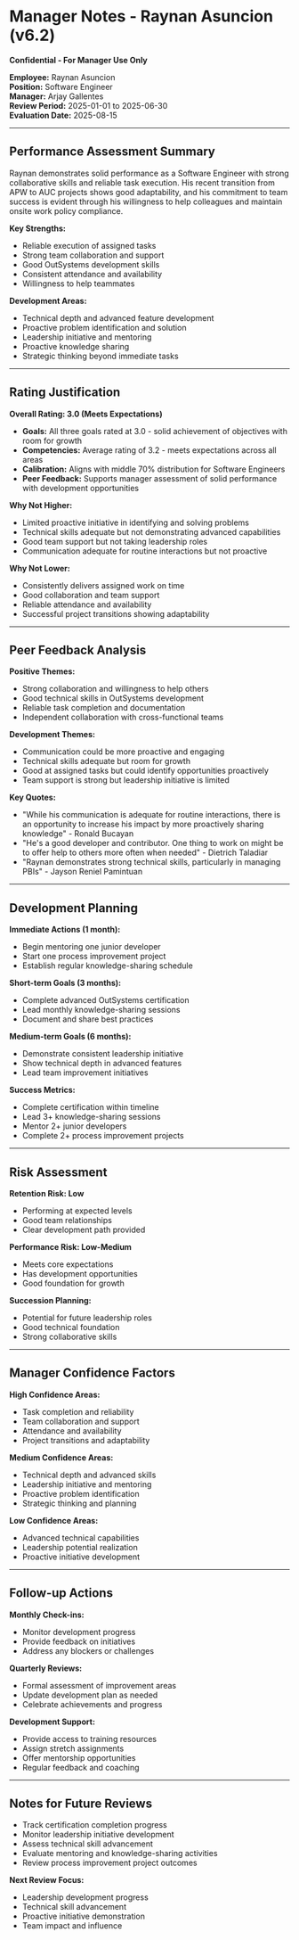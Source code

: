 # Manager Notes - Raynan Asuncion (v6.2)
**Confidential - For Manager Use Only**

**Employee:** Raynan Asuncion  
**Position:** Software Engineer  
**Manager:** Arjay Gallentes  
**Review Period:** 2025-01-01 to 2025-06-30  
**Evaluation Date:** 2025-08-15  

---

## Performance Assessment Summary
Raynan demonstrates solid performance as a Software Engineer with strong collaborative skills and reliable task execution. His recent transition from APW to AUC projects shows good adaptability, and his commitment to team success is evident through his willingness to help colleagues and maintain onsite work policy compliance.

**Key Strengths:**
- Reliable execution of assigned tasks
- Strong team collaboration and support
- Good OutSystems development skills
- Consistent attendance and availability
- Willingness to help teammates

**Development Areas:**
- Technical depth and advanced feature development
- Proactive problem identification and solution
- Leadership initiative and mentoring
- Proactive knowledge sharing
- Strategic thinking beyond immediate tasks

---

## Rating Justification
**Overall Rating: 3.0 (Meets Expectations)**
- **Goals:** All three goals rated at 3.0 - solid achievement of objectives with room for growth
- **Competencies:** Average rating of 3.2 - meets expectations across all areas
- **Calibration:** Aligns with middle 70% distribution for Software Engineers
- **Peer Feedback:** Supports manager assessment of solid performance with development opportunities

**Why Not Higher:**
- Limited proactive initiative in identifying and solving problems
- Technical skills adequate but not demonstrating advanced capabilities
- Good team support but not taking leadership roles
- Communication adequate for routine interactions but not proactive

**Why Not Lower:**
- Consistently delivers assigned work on time
- Good collaboration and team support
- Reliable attendance and availability
- Successful project transitions showing adaptability

---

## Peer Feedback Analysis
**Positive Themes:**
- Strong collaboration and willingness to help others
- Good technical skills in OutSystems development
- Reliable task completion and documentation
- Independent collaboration with cross-functional teams

**Development Themes:**
- Communication could be more proactive and engaging
- Technical skills adequate but room for growth
- Good at assigned tasks but could identify opportunities proactively
- Team support is strong but leadership initiative is limited

**Key Quotes:**
- "While his communication is adequate for routine interactions, there is an opportunity to increase his impact by more proactively sharing knowledge" - Ronald Bucayan
- "He's a good developer and contributor. One thing to work on might be to offer help to others more often when needed" - Dietrich Taladiar
- "Raynan demonstrates strong technical skills, particularly in managing PBIs" - Jayson Reniel Pamintuan

---

## Development Planning
**Immediate Actions (1 month):**
- Begin mentoring one junior developer
- Start one process improvement project
- Establish regular knowledge-sharing schedule

**Short-term Goals (3 months):**
- Complete advanced OutSystems certification
- Lead monthly knowledge-sharing sessions
- Document and share best practices

**Medium-term Goals (6 months):**
- Demonstrate consistent leadership initiative
- Show technical depth in advanced features
- Lead team improvement initiatives

**Success Metrics:**
- Complete certification within timeline
- Lead 3+ knowledge-sharing sessions
- Mentor 2+ junior developers
- Complete 2+ process improvement projects

---

## Risk Assessment
**Retention Risk: Low**
- Performing at expected levels
- Good team relationships
- Clear development path provided

**Performance Risk: Low-Medium**
- Meets core expectations
- Has development opportunities
- Good foundation for growth

**Succession Planning:**
- Potential for future leadership roles
- Good technical foundation
- Strong collaborative skills

---

## Manager Confidence Factors
**High Confidence Areas:**
- Task completion and reliability
- Team collaboration and support
- Attendance and availability
- Project transitions and adaptability

**Medium Confidence Areas:**
- Technical depth and advanced skills
- Leadership initiative and mentoring
- Proactive problem identification
- Strategic thinking and planning

**Low Confidence Areas:**
- Advanced technical capabilities
- Leadership potential realization
- Proactive initiative development

---

## Follow-up Actions
**Monthly Check-ins:**
- Monitor development progress
- Provide feedback on initiatives
- Address any blockers or challenges

**Quarterly Reviews:**
- Formal assessment of improvement areas
- Update development plan as needed
- Celebrate achievements and progress

**Development Support:**
- Provide access to training resources
- Assign stretch assignments
- Offer mentorship opportunities
- Regular feedback and coaching

---

## Notes for Future Reviews
- Track certification completion progress
- Monitor leadership initiative development
- Assess technical skill advancement
- Evaluate mentoring and knowledge-sharing activities
- Review process improvement project outcomes

**Next Review Focus:**
- Leadership development progress
- Technical skill advancement
- Proactive initiative demonstration
- Team impact and influence
